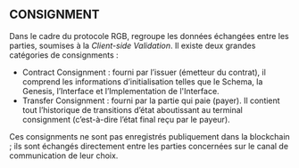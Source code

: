 ## CONSIGNMENT

Dans le cadre du protocole RGB, regroupe les données échangées entre les parties, soumises à la *Client-side Validation*. Il existe deux grandes catégories de consignments :
* Contract Consignment : fourni par l’issuer (émetteur du contrat), il comprend les informations d’initialisation telles que le Schema, la Genesis, l’Interface et l’Implementation de l'Interface.
* Transfer Consignment : fourni par la partie qui paie (payer). Il contient tout l’historique de transitions d’état aboutissant au terminal consignment (c’est-à-dire l’état final reçu par le payeur).

Ces consignments ne sont pas enregistrés publiquement dans la blockchain ; ils sont échangés directement entre les parties concernées sur le canal de communication de leur choix.

